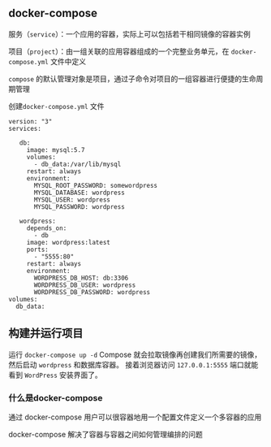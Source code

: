 ## docker-compose

服务（`service`）：一个应用的容器，实际上可以包括若干相同镜像的容器实例

项目（`project`）：由一组关联的应用容器组成的一个完整业务单元，在 `docker-compose.yml` 文件中定义

`compose`  的默认管理对象是项目，通过子命令对项目的一组容器进行便捷的生命周期管理



创建`docker-compose.yml` 文件

```shell
version: "3"
services:

   db:
     image: mysql:5.7
     volumes:
       - db_data:/var/lib/mysql
     restart: always
     environment:
       MYSQL_ROOT_PASSWORD: somewordpress
       MYSQL_DATABASE: wordpress
       MYSQL_USER: wordpress
       MYSQL_PASSWORD: wordpress

   wordpress:
     depends_on:
       - db
     image: wordpress:latest
     ports:
       - "5555:80"
     restart: always
     environment:
       WORDPRESS_DB_HOST: db:3306
       WORDPRESS_DB_USER: wordpress
       WORDPRESS_DB_PASSWORD: wordpress
volumes:
  db_data:
```

## 构建并运行项目

运行 `docker-compose up -d` Compose 就会拉取镜像再创建我们所需要的镜像，然后启动 `wordpress` 和数据库容器。 接着浏览器访问 `127.0.0.1:5555` 端口就能看到 `WordPress` 安装界面了。





### 什么是docker-compose

通过 docker-compose 用户可以很容器地用一个配置文件定义一个多容器的应用

docker-compose 解决了容器与容器之间如何管理编排的问题





























